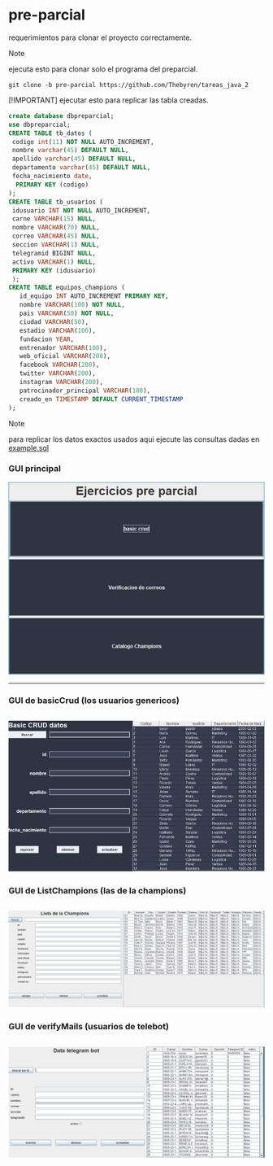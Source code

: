 # pre-parcial

requerimientos para clonar el proyecto correctamente.

> [!NOTE]
> ejecuta esto para clonar solo el programa del preparcial.
> ```shell
> git clone -b pre-parcial https://github.com/Thebyren/tareas_java_2
>```
> [!IMPORTANT]
> ejecutar esto para replicar las tabla creadas.
> ```sql
> create database dbpreparcial;
>use dbpreparcial;
>CREATE TABLE tb_datos (
>  codigo int(11) NOT NULL AUTO_INCREMENT,
>  nombre varchar(45) DEFAULT NULL,
>  apellido varchar(45) DEFAULT NULL,
>  departamento varchar(45) DEFAULT NULL,
>  fecha_nacimiento date,
>   PRIMARY KEY (codigo)
>);
>CREATE TABLE tb_usuarios (
>  idusuario INT NOT NULL AUTO_INCREMENT,
>  carne VARCHAR(15) NULL,
>  nombre VARCHAR(70) NULL,
>  correo VARCHAR(45) NULL,
>  seccion VARCHAR(1) NULL,
>  telegramid BIGINT NULL,
>  activo VARCHAR(1) NULL,
>  PRIMARY KEY (idusuario)
>  );
>CREATE TABLE equipos_champions (
>    id_equipo INT AUTO_INCREMENT PRIMARY KEY,
>    nombre VARCHAR(100) NOT NULL,
>    pais VARCHAR(50) NOT NULL,
>    ciudad VARCHAR(50),
>    estadio VARCHAR(100),
>    fundacion YEAR,
>    entrenador VARCHAR(100),
>    web_oficial VARCHAR(200),
>    facebook VARCHAR(200),
>    twitter VARCHAR(200),
>    instagram VARCHAR(200),
>    patrocinador_principal VARCHAR(100),
>    creado_en TIMESTAMP DEFAULT CURRENT_TIMESTAMP
> );
> ```

>[!NOTE]
> para replicar los datos exactos usados aqui ejecute las consultas dadas en [example.sql](./example.sql)

### GUI principal

![](./assets/MainGUI.PNG)

---

### GUI de basicCrud (los usuarios genericos)
![](./assets/BasicCRUD.PNG)
---
### GUI de ListChampions (las de la champions)
![](./assets/ChampionsList.PNG)
---
### GUI de verifyMails (usuarios de telebot)
![](./assets/TelegramBotData.PNG)
---